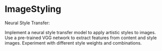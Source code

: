 # ImageStyling
Neural Style Transfer:

Implement a neural style transfer model to apply artistic styles to images.
Use a pre-trained VGG network to extract features from content and style images.
Experiment with different style weights and combinations.
